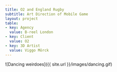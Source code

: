 ```yaml
---
title: O2 and England Rugby
subtitle: Art Direction of Mobile Game
layout: project
table:
- key: Agency
  value: B-reel London
- key: Client
  value: O2
- key: 3D Artist
  value: Viggo Mörck
---
```


![Dancing weirdoes]({{ site.url }}/images/dancing.gif)